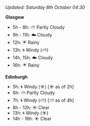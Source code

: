 *Updated: Saturday 8th October 04:30*

**Glasgow**

* 5h - 8h: :partly_sunny: Partly Cloudy
* 9h - 11h: :cloud: Cloudy
* 12h: :umbrella: Rainy
* 13h: :cyclone: Windy (:partly_sunny:)
* 14h, 15h: :cloud: Cloudy
* 16h: :umbrella: Rainy

**Edinburgh**

* 5h: :cyclone: Windy (:sunny:) [:sunny: as of 2h]
* 6h: :partly_sunny: Partly Cloudy
* 7h: :cyclone: Windy (:partly_sunny:) [:partly_sunny: as of 4h]
* 8h - 12h: :sunny: Clear
* 13h: :cyclone: Windy (:sunny:)
* 14h - 16h: :sunny: Clear
